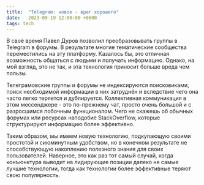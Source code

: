 ```yaml
---
title:  "Telegram: новое - враг хорошего"
date:   2023-09-19 12:00:00 +0600
tags: tech
---
```

В своё время Павел Дуров позволил преобразовывать группы в Telegram в форумы. В результате многие тематические сообщества переместились на эту платформу. Казалось бы, это отличная возможность общаться с людьми и получать информацию. Однако, на мой взгляд, это не так, и эта технология приносит больше вреда чем пользы.

Телеграмовские группы и форумы не индексируются поисковиками, поиск необходимой информации в них затруднён и вследствие чего она часто легко теряется и дублируется. Коллективная коммуникация в этом мессенджере - это по-прежнему чат, просто очень большой и с разросшимся побочным функционалом. Чего не скажешь об обычных форумах или ресурсах наподобие StackOverflow, которые структурируют информацию более эффективно.

Таким образом, мы имеем новую технологию, подкупающую своими простотой и сиюминутным удобством, но в конечном результате не способствующую накоплению полезного знания для своих пользователей. Наверное, это как раз тот самый случай, когда конъюнктура выводит на лидирующие позиции далеко не самые лучшие технологии, тогда как технологии более эффективные теряют свою популярность. 
